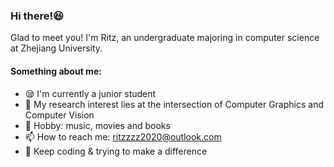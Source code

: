 ### Hi there!😆
Glad to meet you! I'm Ritz, an undergraduate majoring in computer science at Zhejiang University.  

#### Something about me:  
- 😪 I'm currently a junior student
- 📖 My research interest lies at the intersection of Computer Graphics and Computer Vision
- 🎵 Hobby: music, movies and books
- 📫 How to reach me: ritzzzz2020@outlook.com
- 🍰 Keep coding & trying to make a difference

<!--
**RitzzzZ2021/RitzzzZ2021** is a ✨ _special_ ✨ repository because its `README.md` (this file) appears on your GitHub profile.

Here are some ideas to get you started:

- 🔭 I’m currently working on ...
- 🌱 I’m currently learning ...
- 👯 I’m looking to collaborate on ...
- 🤔 I’m looking for help with ...
- 💬 Ask me about ...
- 📫 How to reach me: ...
- 😄 Pronouns: ...
- ⚡ Fun fact: ...
-->
